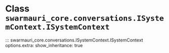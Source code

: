 # Class `swarmauri_core.conversations.ISystemContext.ISystemContext`

::: swarmauri_core.conversations.ISystemContext.ISystemContext
    options.extra:
      show_inheritance: true

